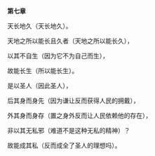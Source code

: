 **第七章**

天长地久（天长地久）。

天地之所以能长且久者（天地之所以能长久），

以其不自生（因为它不为自己而生），

故能长生（所以能长生）。

是以圣人（因此圣人），

后其身而身先（因为谦让反而获得人民的拥戴），

外其身而身存（置之身外反而让人民依赖他的存在），

非以其无私邪（难道不是这种无私的精神）？

故能成其私（反而成全了圣人的理想吗）。